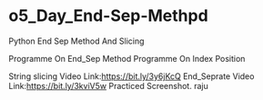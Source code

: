 # o5_Day_End-Sep-Methpd
Python End Sep Method And Slicing

Programme On End_Sep Method
Programme On Index Position

String slicing Video Link:https://bit.ly/3y6jKcQ
End_Seprate Video Link:https://bit.ly/3kviV5w
Practiced Screenshot.
raju

